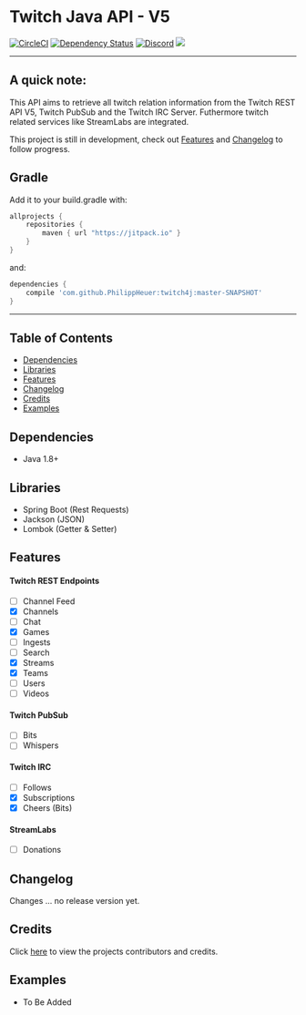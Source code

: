 # Twitch Java API - V5

[![CircleCI](https://circleci.com/gh/PhilippHeuer/twitch4j/tree/master.svg?style=svg)](https://circleci.com/gh/PhilippHeuer/twitch4j/tree/master)
[![Dependency Status](https://www.versioneye.com/user/projects/5874cd85fff5dc002990c796/badge.svg?style=flat-square)](https://www.versioneye.com/user/projects/5874cd85fff5dc002990c796)
[![Discord](https://img.shields.io/badge/Join-Twitch4J-7289DA.svg?style=flat-square)](https://discord.gg/FQ5vgW3)
[![](https://jitpack.io/v/philippheuer/twitch4j.svg)](https://jitpack.io/#philippheuer/twitch4j)

--------

## A quick note:
This API aims to retrieve all twitch relation information from the Twitch REST API V5, Twitch PubSub and the Twitch IRC Server. Futhermore twitch related services like StreamLabs are integrated.

This project is still in development, check out [Features](#features) and [Changelog](#changelog) to follow progress.

## Gradle
Add it to your build.gradle with:
```gradle
allprojects {
    repositories {
        maven { url "https://jitpack.io" }
    }
}
```
and:

```gradle
dependencies {
    compile 'com.github.PhilippHeuer:twitch4j:master-SNAPSHOT'
}
```
--------

## Table of Contents
- [Dependencies](#dependencies)
- [Libraries](#libraries)
- [Features](#features)
- [Changelog](#changelog)
- [Credits](#credits)
- [Examples](#examples)

## Dependencies
 * Java 1.8+
 
 
## Libraries
 * Spring Boot (Rest Requests)
 * Jackson (JSON)
 * Lombok (Getter & Setter)

## Features
#### Twitch REST Endpoints
 - [ ] Channel Feed
 - [x] Channels
 - [ ] Chat
 - [x] Games
 - [ ] Ingests
 - [ ] Search
 - [X] Streams
 - [x] Teams
 - [ ] Users
 - [ ] Videos

#### Twitch PubSub
 - [ ] Bits
 - [ ] Whispers
 
#### Twitch IRC
 - [ ] Follows
 - [X] Subscriptions
 - [X] Cheers (Bits)
 
#### StreamLabs
 - [ ] Donations
 
## Changelog
Changes ... no release version yet.

## Credits
Click [here](CONTRIBUTORS.md) to view the projects contributors and credits.
 
## Examples
 - To Be Added
